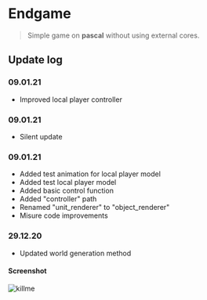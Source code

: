 # Endgame
> Simple game on **pascal** without using external cores.

## Update log

### 09.01.21
- Improved local player controller

### 09.01.21
- Silent update

### 09.01.21
- Added test animation for local player model
- Added test local player model
- Added basic control function
- Added "controller" path 
- Renamed "unit_renderer" to "object_renderer"
- Misure code improvements

### 29.12.20
- Updated world generation method

#### Screenshot
![killme](https://media.discordapp.net/attachments/546238807838687242/797232131843424276/unknown.png?width=800&height=387)
